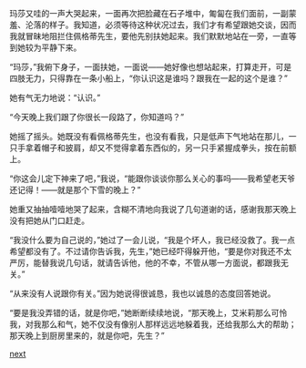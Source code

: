 
玛莎又哇的一声大哭起来，一面再次把脸藏在石子堆中，匍匐在我们面前，一副蒙羞、沦落的样子。我知道，必须等待这种状况过去，我们才有希望跟她交谈，因而我就冒昧地阻拦住佩格蒂先生，要他先别扶她起来。我们默默地站在一旁，一直等到她较为平静下来。

“玛莎，”我俯下身子，一面扶她，一面说——她好像也想站起来，打算走开，可是四肢无力，只得靠在一条小船上，“你认识这是谁吗？跟我在一起的这个是谁？”

她有气无力地说：“认识。”

“今天晚上我们跟了你很长一段路了，你知道吗？”

她摇了摇头。她既没有看佩格蒂先生，也没有看我，只是低声下气地站在那儿，一只手拿着帽子和披肩，却又不觉得拿着东西似的，另一只手紧握成拳头，按在前额上。

“你这会儿定下神来了吧，”我说，“能跟你谈谈你那么关心的事吗——我希望老天爷还记得！——就是那个下雪的晚上？”

她重又抽抽噎噎地哭了起来，含糊不清地向我说了几句道谢的话，感谢我那天晚上没有把她从门口赶走。

“我没什么要为自己说的，”她过了一会儿说，“我是个坏人，我已经没救了。我一点希望都没有了。不过请你告诉我，先生，”她已经吓得躲开他，“要是你对我还不太严厉，能替我说几句话，就请告诉他，他的不幸，不管从哪一方面说，都跟我无关。”

“从来没有人说跟你有关。”因为她说得很诚恳，我也以诚恳的态度回答她说。

“要是我没弄错的话，就是你吧，”她断断续续地说，“那天晚上，艾米莉那么可怜我，对我那么和气，她不仅没有像别人那样远远地躲着我，还给我那么大的帮助；那天晚上到厨房里来的，就是你吧，先生？”

[next](page605.md)